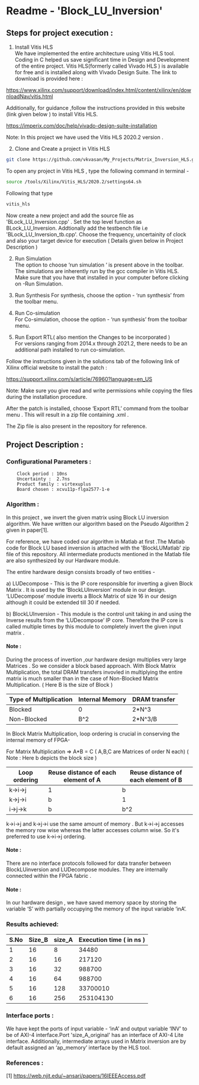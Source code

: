 # Readme - 'Block_LU_Inversion'


## Steps for project execution : 
1. Install Vitis HLS\
We have implemented the entire architecture using Vitis HLS tool. Coding in C helped us save significant time in Design and Development of the entire project. Vitis HLS(formerly called Vivado HLS ) is available for free and is installed along with Vivado Design Suite. The link to download is provided here : 

https://www.xilinx.com/support/download/index.html/content/xilinx/en/downloadNav/vitis.html

Additionally, for guidance ,follow the instructions provided in this website (link given below ) to install Vitis HLS.

https://imperix.com/doc/help/vivado-design-suite-installation

Note: In this project we have used the Vitis HLS 2020.2 version . 

2. Clone and Create a project in Vitis HLS 
```sh
git clone https://github.com/vkvasan/My_Projects/Matrix_Inversion_HLS.git
```	

To open any project in Vitis HLS , type the following command in terminal - 
```sh
source /tools/Xilinx/Vitis_HLS/2020.2/settings64.sh 
```

Following that type

```sh	
vitis_hls
```
Now create a new project and add the source file as 'BLock_LU_Inversion.cpp' . Set the top level function as BLock_LU_Inversion. Addtionally add the testbench file i.e 'BLock_LU_Inversion_tb.cpp'.
Choose the frequency, uncertainity of clock and also your target device for execution ( Details given below in Project Description )
	
2. Run Simulation\
The option to choose ‘run simulation ‘ is present above in the toolbar. The simulations are inherently run by the gcc compiler in Vitis HLS. Make sure that you have that installed in your computer before clicking on -Run Simulation.
	
3. Run Synthesis 
For synthesis, choose the option - ‘run synthesis’ from the toolbar menu.

4. Run Co-simulation\
For Co-simulation, choose the option - ‘run synthesis’ from the toolbar menu.

5. Run Export RTL( also mention the Changes to be incorporated )\
For versions ranging from 2014.x through 2021.2, there needs to be an additional path installed to run co-simulation. 

Follow the instructions given in the solutions tab of the following link of Xilinx official website to install the patch : 
 
https://support.xilinx.com/s/article/76960?language=en_US

Note: Make sure you give read and write permissions while copying the files during the installation procedure. 

After the patch is installed, choose ‘Export RTL’ command from the toolbar menu . 
This will result in a zip file containing .xml . 

The Zip file is also present in the repository for reference. 


## Project Description : 

### Configurational Parameters : 
		Clock period : 10ns
		Uncertainty :  2.7ns 
		Product family : virtexuplus
		Board chosen : xcvu11p-flga2577-1-e
### Algorithm : 
In this project , we invert the given matrix using Block LU inversion algorithm. We have written our algorithm based on the Pseudo Algorithm 2 given in paper[1].  

For reference, we have coded our algorithm in Matlab at first .The Matlab code for Block LU based inversion is attached with the 'BlockLUMatlab' zip file of this repository. All intermediate products mentioned in the Matlab file are also synthesized by our Hardware module. 

The entire hardware design consists broadly of two entities - 

a) LUDecompose - This is the IP core responsible for inverting a given Block Matrix . It  is used by the ‘BlockLUInversion’ module in our design. ‘LUDecompose’ module inverts a Block Matrix of size 16 in our design although it could be extended till 30 if needed. 

b) BlockLUInversion - This module is the control unit taking in and using the Inverse results from the ‘LUDecompose’ IP core. Therefore the IP core is called multiple times by this module to completely invert the given input matrix . 

#### Note : 
During the process of invertion ,our hardware design multiplies very large Matrices . So we consider a block based approach. With Block Matrix Multiplication, the total DRAM transfers invovled in multiplying the entire matrix is much smaller than in the case of Non-Blocked Matrix Multiplication. ( Here B is the size of Block )

| Type of Multiplication | Internal Memory | DRAM transfer |
| --------------- | --------------- | --------------- |
| Blocked | 0 | 2*N^3 |
| Non-Blocked | B^2 | 2*N^3/B |

In Block Matrix Multiplication, loop ordering is crucial in conserving the internal memory of FPGA- 
 
For Matrix Multiplication => A*B = C ( A,B,C are Matrices of order N each) 
( Note : Here b depicts the block size ) 

| Loop ordering | Reuse distance of each element of A | Reuse distance of each element of B |
| --------------- | --------------- | --------------- |
| k->i->j | 1 | b |
| k->j->i | b | 1 |
| i->j->k | b | b^2 |



k->i->j and k->j->i use the same amount of memory . But k->i->j accesses the memory row wise whereas the latter accesses column wise. So it's preferred to use k->i->j ordering. 
#### Note : 
There are no interface protocols followed for data transfer between BlockLUinversion and LUDecompose modules. They are internally connected within the FPGA fabric . 

#### Note : 
In our hardware design , we have saved memory space by storing the variable ‘S’ with partially occupying the memory of the input variable  ‘inA’. 

### Results achieved:
| S.No | Size_B | size_A | Execution time  ( in ns ) |
| --------------- | --------------- | --------------- | --------------- |
| 1 | 16 | 8 | 34480 |
| 2 | 16 | 16 | 217120 |
| 3 | 16 | 32 | 988700 |
| 4 | 16 | 64 | 988700 |
| 5 | 16 | 128 | 33700010 |
| 6 | 16 | 256 | 253104130 |

### Interface ports : 

We have kept the ports of input variable - ‘inA’ and output variable ‘INV’ to be of AXI-4 interface.Port 'size_A_original' has an interface of AXI-4 Lite interface. Additionally, intermediate arrays used in Matrix inversion are by default assigned an ‘ap_memory’ interface by the HLS tool.   
### References : 
[1] https://web.njit.edu/~ansari/papers/16IEEEAccess.pdf




